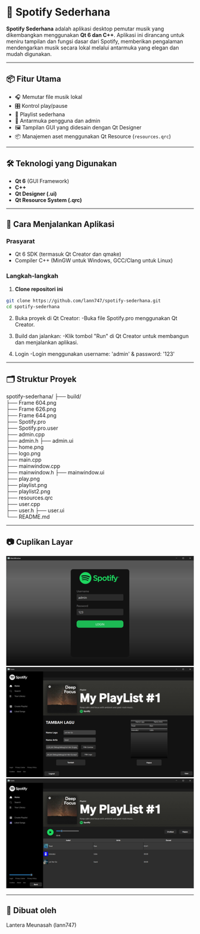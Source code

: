 # 🎵 Spotify Sederhana

**Spotify Sederhana** adalah aplikasi desktop pemutar musik yang dikembangkan menggunakan **Qt 6 dan C++**. Aplikasi ini dirancang untuk meniru tampilan dan fungsi dasar dari Spotify, memberikan pengalaman mendengarkan musik secara lokal melalui antarmuka yang elegan dan mudah digunakan.

---

## 📦 Fitur Utama

- 🎧 Memutar file musik lokal
- 🎛️ Kontrol play/pause
- 🧾 Playlist sederhana
- 👥 Antarmuka pengguna dan admin
- 🖼️ Tampilan GUI yang didesain dengan Qt Designer
- 📦 Manajemen aset menggunakan Qt Resource (`resources.qrc`)

---

## 🛠️ Teknologi yang Digunakan

- **Qt 6** (GUI Framework)
- **C++**
- **Qt Designer (.ui)**
- **Qt Resource System (.qrc)**

---

## 🚀 Cara Menjalankan Aplikasi

### Prasyarat

- Qt 6 SDK (termasuk Qt Creator dan qmake)
- Compiler C++ (MinGW untuk Windows, GCC/Clang untuk Linux)

### Langkah-langkah

1. **Clone repositori ini**

```bash
git clone https://github.com/lann747/spotify-sederhana.git
cd spotify-sederhana
```

2. Buka proyek di Qt Creator:
-Buka file Spotify.pro menggunakan Qt Creator.

3. Build dan jalankan:
-Klik tombol "Run" di Qt Creator untuk membangun dan menjalankan aplikasi.

4. Login 
-Login menggunakan username: 'admin' & password: '123'

---

## 🗂️ Struktur Proyek
spotify-sederhana/
├── build/           
├── Frame 604.png                 
├── Frame 626.png                  
├── Frame 644.png                   
├── Spotify.pro                     
├── Spotify.pro.user               
├── admin.cpp                       
├── admin.h
├── admin.ui                        
├── home.png                        
├── logo.png                     
├── main.cpp                        
├── mainwindow.cpp                 
├── mainwindow.h
├── mainwindow.ui                  
├── play.png                      
├── playlist.png                 
├── playlist2.png                
├── resources.qrc               
├── user.cpp                       
├── user.h
├── user.ui                        
└── README.md  

---

## 📷 Cuplikan Layar
![image1](img/image1.png)
![image2](img/image2.png)
![image3](img/image3.png)

---

## 👤 Dibuat oleh
Lantera Meunasah (lann747)

